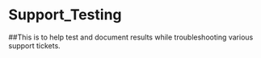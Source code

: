 # Support_Testing

##This is to help test and document results while troubleshooting various support tickets.
